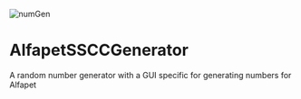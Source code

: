 ![numGen](https://user-images.githubusercontent.com/70388982/206830115-8b34d7c7-d5af-45bb-bc0d-d841d722ff99.png)
# AlfapetSSCCGenerator
A random number generator with a GUI specific for generating numbers for Alfapet

